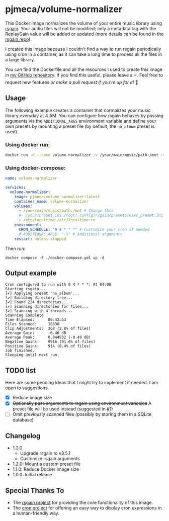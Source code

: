 # pjmeca/volume-normalizer

This Docker image normalizes the volume of your entire music library using [rsgain](https://github.com/complexlogic/rsgain). Your audio files will not be modified; only a metadata tag with the ReplayGain value will be added or updated (more details can be found in the [rsgain repo](https://github.com/complexlogic/rsgain)).

I created this image because I couldn't find a way to run rsgain periodically using cron in a container, as it can take a long time to process all the files in a large library.

You can find the Dockerfile and all the resources I used to create this image in [my GitHub repository](https://github.com/pjmeca/volume-normalizer). If you find this useful, please leave a ⭐. Feel free to request new features *or make a pull request if you're up for it!* 💪

## Usage

The following example creates a container that normalizes your music library everyday at 4 AM. You can configure how rsgain behaves by passing arguments via the `ADDITIONAL_ARGS` environment variable and define your own presets by mounting a preset file (by default, the `no_album` preset is used).

### Using docker run:

```sh
docker run -d --name volume-normalizer -v /your/main/music/path:/mnt -v /your/preset.ini:/root/.config/rsgain/presets/user_preset.ini:ro -v /etc/localtime:/etc/localtime:ro -e CRON_SCHEDULE="0 4 * * *" -e ADDITIONAL_ARGS="-S" --restart unless-stopped pjmeca/volume-normalizer:latest
```

### Using docker-compose:

```yml docker-compose.yml
name: volume-normalizer

services:
  volume-normalizer:
    image: pjmeca/volume-normalizer:latest
    container_name: volume-normalizer
    volumes:
      - /your/main/music/path:/mnt # Change this
      #- /your/preset.ini:/root/.config/rsgain/presets/user_preset.ini:ro # Custom preset
      - /etc/localtime:/etc/localtime:ro
    environment:
      CRON_SCHEDULE: "0 4 * * *" # Customize your cron if needed
      # ADDITIONAL_ARGS: "-S" # Additional arguments
    restart: unless-stopped
```

Then run:

```
docker compose -f ./docker-compose.yml up -d
```

## Output example

```
Cron configured to run with 0 4 * * *: At 04:00
Starting rsgain...
[✔] Applying preset 'no_album'...
[✔] Building directory tree...
[✔] Found 224 directories...
[✔] Scanning directories for files...
[✔] Scanning with 4 threads...
Scanning Complete
Time Elapsed:      00:42:53
Files Scanned:     10830
Clip Adjustments:  308 (2.8% of files)
Average Gain:      -6.46 dB
Average Peak:      0.944932 (-0.49 dB)
Negative Gains:    9916 (91.6% of files)
Positive Gains:    914 (8.4% of files)
Job finished.
Sleeping until next run.
```

## TODO list

Here are some pending ideas that I might try to implement if needed. I am open to suggestions.

- [x] Reduce image size
- [x] ~~Optionally pass arguments to rsgain using environment variables~~ A preset file will be used instead (suggested in [#1](https://github.com/pjmeca/volume-normalizer/issues/1))
- [ ] Omit previously scanned files (possibly by storing them in a SQLite database)

## Changelog

- 1.3.0
  - Upgrade rsgain to v3.5.1
  - Customize rsgain arguments
- 1.2.0: Mount a custom preset file
- 1.1.0: Reduce Docker image size
- 1.0.0: Initial release

## Special Thanks To

- The [rsgain project](https://github.com/complexlogic/rsgain) for providing the core functionality of this image.
- The [cron project](https://github.com/lnquy/cron) for offering an easy way to display cron expressions in a human-friendly way.